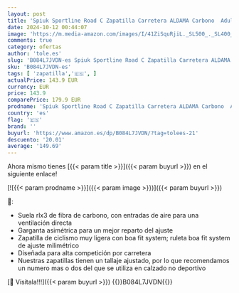 ```yaml
---
layout: post
title: 'Spiuk Sportline Road C Zapatilla Carretera ALDAMA Carbono  Adultos Unisex  Blanco Mate  T. 45'
date: 2024-10-12 00:44:07
image: 'https://m.media-amazon.com/images/I/41ZiSquRjiL._SL500_._SL400_.jpg'
comments: true
category: ofertas
author: 'tole.es'
slug: 'B084L7JVDN-es Spiuk Sportline Road C Zapatilla Carretera ALDAMA Carbono...'
sku: 'B084L7JVDN-es'
tags: [ 'zapatilla','🇪🇸', ]
actualPrice: 143.9 EUR
currency: EUR
price: 143.9
comparePrice: 179.9 EUR
prodname: 'Spiuk Sportline Road C Zapatilla Carretera ALDAMA Carbono  Adultos Unisex  Blanco Mate  T. 45'
country: 'es'
flag: '🇪🇸'
brand: ''
buyurl: 'https://www.amazon.es/dp/B084L7JVDN/?tag=tolees-21'
descuento: '20.01'
average: '149.69'
---
```


Ahora mismo tienes [{{< param title >}}]({{< param buyurl >}}) en el siguiente enlace!

[![{{< param prodname >}}]({{< param image >}})]({{< param buyurl >}})

🔎:

- Suela rlx3 de fibra de carbono, con entradas de aire para una ventilación directa
- Garganta asimétrica para un mejor reparto del ajuste
- Zapatilla de ciclismo muy ligera con boa fit system; ruleta boa fit system de ajuste milimétrico
- Diseñada para alta competición por carretera
- Nuestras zapatillas tienen un tallaje ajustado, por lo que recomendamos un numero mas o dos del que se utiliza en calzado no deportivo

[🛒 Visítala!!!]({{< param buyurl >}})
{{<world>}}B084L7JVDN{{</world>}}
